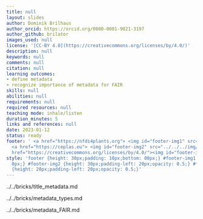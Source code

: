 ```yaml
---
title: null
layout: slides
author: Dominik Brilhaus
author_orcid: https://orcid.org/0000-0001-9021-3197
author_github: brilator
images_used: null
license: '[CC-BY 4.0](https://creativecommons.org/licenses/by/4.0/)'
description: null
keywords: null
comments: null
citation: null
learning outcomes:
- define metadata
- recognize importance of metadata for FAIR
skills: null
abilities: null
requirements: null
required resources: null
teaching mode: inhale/listen
duration_minutes: 5
links and references: null
date: 2023-01-12
status: ready
footer: ' <a href="https://nfdi4plants.org"> <img id="footer-img1" src="../../../img/_logos/DataPLANT/DataPLANT_logo_square_bg_transparent.svg"></a>
  <a href="https://ceplas.eu"> <img id="footer-img2" src="../../../img/_logos/CEPLAS/CEPLAS_Icon.jpeg"></a><a
  href="https://creativecommons.org/licenses/by/4.0/"><img id="footer-img3" src="../../../img/_logos/CreativeCommons/by.svg"></a> '
style: 'footer {height: 30px;padding: 10px;bottom: 00px;} #footer-img1 {height: 30px;padding-left:
  0px;} #footer-img2 {height: 30px;padding-left: 20px;opacity: 0.5;} #footer-img3
  {height: 20px;padding-left: 20px;opacity: 0.5;}'
---
```


../../bricks/title_metadata.md

../../bricks/metadata_types.md

../../bricks/metadata_FAIR.md
